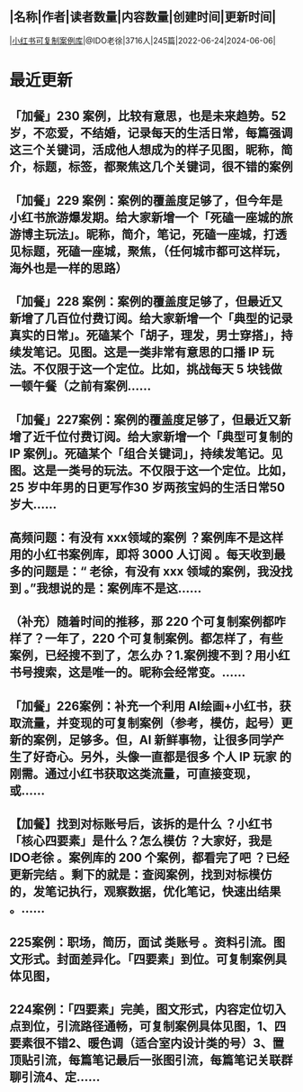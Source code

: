 |名称|作者|读者数量|内容数量|创建时间|更新时间|
---
|[小红书可复制案例库](https://xiaobot.net/p/xhs?refer=0b133df9-27dc-423b-8101-639049001c13)|@IDO老徐|3716人|245篇|2022-06-24|2024-06-06|

# 最近更新
## 「加餐」230 案例，比较有意思，也是未来趋势。52 岁，不恋爱，不结婚，记录每天的生活日常，每篇强调这三个关键词，活成他人想成为的样子见图，昵称，简介，标题，标签，都聚焦这几个关键词，很不错的案例
## 「加餐」229 案例：案例的覆盖度足够了，但今年是小红书旅游爆发期。给大家新增一个「死磕一座城的旅游博主玩法」。昵称，简介，笔记，死磕一座城，打透见标题，死磕一座城，聚焦，（任何城市都可这样玩，海外也是一样的思路）
## 「加餐」228 案例：案例的覆盖度足够了，但最近又新增了几百位付费订阅。给大家新增一个「典型的记录真实的日常」。死磕某个「胡子，理发，男士穿搭」，持续发笔记。见图。这是一类非常有意思的口播 IP 玩法。不仅限于这一个定位。比如，挑战每天 5 块钱做一顿午餐（之前有案例......
## 「加餐」227案例：案例的覆盖度足够了，但最近又新增了近千位付费订阅。给大家新增一个「典型可复制的 IP 案例」。死磕某个「组合关键词」，持续发笔记。见图。这是一类号的玩法。不仅限于这一个定位。比如，25 岁中年男的日更写作30 岁两孩宝妈的生活日常50 岁大......
## 高频问题：有没有 xxx领域的案例 ？案例库不是这样用的小红书案例库，即将 3000 人订阅 。每天收到最多的问题是：“ 老徐，有没有 xxx 领域的案例，我没找到 。”我想说的是：案例库不是这......
## （补充）随着时间的推移，那 220 个可复制案例都咋样了？一年了，220 个可复制案例。都怎样了，有些案例，已经搜不到了，怎么办？1.案例搜不到？用小红书号搜索，这是唯一的。昵称会经常变。......
## 「加餐」226案例：补充一个利用 AI绘画+小红书，获取流量，并变现的可复制案例（参考，模仿，起号）更新的案例，足够多。但，AI 新鲜事物，让很多同学产生了好奇心。另外，头像一直都是很多 个人 IP 玩家 的刚需。通过小红书获取这类流量，可直接变现，或......
## 【加餐】找到对标账号后，该拆的是什么 ？小红书「核心四要素」是什么？怎么模仿 ？大家好，我是IDO老徐 。案例库的 200 个案例，都看完了吧 ？已经更新完结 。剩下的就是：查阅案例，找到对标模仿的，发笔记执行，观察数据，优化笔记，快速出结果 。......
## 225案例：职场，简历，面试 类账号 。资料引流。图文形式。封面差异化。「四要素」到位。可复制案例具体见图，
## 224案例：「四要素」完美，图文形式，内容定位切入点到位，引流路径通畅，可复制案例具体见图，1、四要素很不错2、暖色调（适合室内设计类的号）3、置顶贴引流，每篇笔记最后一张图引流，每篇笔记关联群聊引流4、定......

